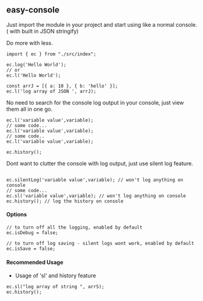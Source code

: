 ## easy-console

Just import the module in your project and start using like a normal console. ( with built in JSON stringify)

Do more with less.

```
import { ec } from "./src/index";

ec.log('Hello World');
// or
ec.l('Hello World');

const arrJ = [{ a: 10 }, { b: 'hello' }];
ec.l('log array of JSON ', arrJ);
```

No need to search for the console log output in your console, just view them all in one go.

```
ec.l('variable value',variable);
// some code...
ec.l('variable value',variable);
// some code..
ec.l('variable value',variable);

ec.history();
```

Dont want to clutter the console with log output, just use silent log feature.

```

ec.silentLog('variable value',variable); // won't log anything on console
// some code...
ec.sl('variable value',variable); // won't log anything on console
ec.history(); // log the history on console

```

#### Options

```
// to turn off all the logging, enabled by default
ec.isDebug = false;

// to turn off log saving - silent logs wont work, enabled by default
ec.isSave = false;
```

#### Recommended Usage

- Usage of 'sl' and history feature

```
ec.sl("log array of string ", arrS);
ec.history();
```
